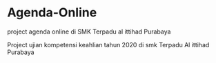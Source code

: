 # Agenda-Online
project agenda online di SMK Terpadu al ittihad Purabaya

Project ujian kompetensi keahlian tahun 2020 di smk Terpadu Al ittihad Purabaya
